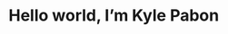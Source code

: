<!DOCTYPE html>

<html>

<head>

<title>Hello world</title>

</head>

<body>

<h1> Hello world, I’m Kyle Pabon </h1>

</body>

</html>
